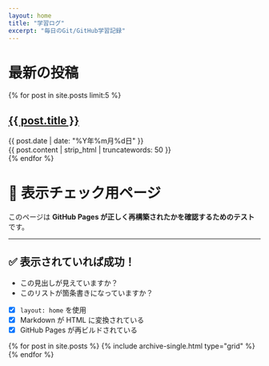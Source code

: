 ```yaml
---
layout: home
title: "学習ログ"
excerpt: "毎日のGit/GitHub学習記録"
---
```


# 最新の投稿

{% for post in site.posts limit:5 %}
  <article class="post">
    <h2><a href="{{ post.url }}">{{ post.title }}</a></h2>
    <time datetime="{{ post.date | date_to_xmlschema }}">
      {{ post.date | date: "%Y年%m月%d日" }}
    </time>
    <div class="post-content">
      {{ post.content | strip_html | truncatewords: 50 }}
    </div>
  </article>
{% endfor %}

# 🌈 表示チェック用ページ

このページは **GitHub Pages が正しく再構築されたかを確認するためのテスト** です。

---

## ✅ 表示されていれば成功！

- この見出しが見えていますか？
- このリストが箇条書きになっていますか？

- [x] `layout: home` を使用
- [x] Markdown が HTML に変換されている
- [x] GitHub Pages が再ビルドされている

<div class="grid__wrapper">
  {% for post in site.posts %}
    {% include archive-single.html type="grid" %}
  {% endfor %}
</div>